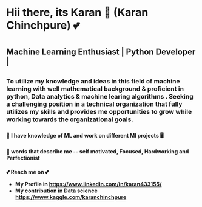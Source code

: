 <h1> Hii there, its Karan 👋 (Karan Chinchpure) 💕<h1> 
<h2> Machine Learning Enthusiast | Python Developer | <h2>
<h3> To utilize my knowledge and ideas in this field of machine learning with well mathematical background & proficient in python, Data analytics & machine learing algorithms . Seeking a challenging position in a technical organization that fully utilizes my skills and provides me opportunities to grow while working towards the organizational goals. <h3>


  
<h4>👀 I have knowledge of ML and work on different Ml projects 🖥️<h4>
<h4>🙂 words that describe me -- self motivated, Focused, Hardworking and Perfectionist <h4>

  
💕 Reach me on 💕
* My Profile in https://www.linkedin.com/in/karan433155/
* My contribution in Data science https://www.kaggle.com/karanchinchpure 
 




















